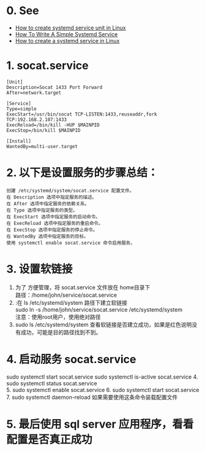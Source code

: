 # 0. See
- [How to create systemd service unit in Linux](https://linuxconfig.org/how-to-create-systemd-service-unit-in-linux)
- [How To Write A Simple Systemd Service](https://linuxconfig.org/how-to-write-a-simple-systemd-service)
- [How to create a systemd service in Linux](https://linuxhandbook.com/create-systemd-services/)

# 1. socat.service
```
[Unit]
Description=Socat 1433 Port Forward
After=network.target

[Service]
Type=simple
ExecStart=/usr/bin/socat TCP-LISTEN:1433,reuseaddr,fork TCP:192.168.2.107:1433
ExecReload=/bin/kill -HUP $MAINPID
ExecStop=/bin/kill $MAINPID

[Install]
WantedBy=multi-user.target
```
# 2. 以下是设置服务的步骤总结：

    创建 /etc/systemd/system/socat.service 配置文件。
    在 Description 选项中指定服务的描述。
    在 After 选项中指定服务的依赖关系。
    在 Type 选项中指定服务的类型。
    在 ExecStart 选项中指定服务的启动命令。
    在 ExecReload 选项中指定服务的重启命令。
    在 ExecStop 选项中指定服务的停止命令。
    在 WantedBy 选项中指定服务的目标。
    使用 systemctl enable socat.service 命令启用服务。

# 3. 设置软链接
1. 为了 方便管理，将 socat.service 文件放在 home目录下   
   路径：/home/john/service/socat.service  
2. :在 ls /etc/systemd/system 路径下建立软链接  
  sudo ln -s  /home/john/service/socat.service /etc/systemd/system  
  注意：使用root用户，使用绝对路径
3. sudo ls /etc/systemd/system 查看软链接是否建立成功，如果是红色说明没有成功，可能是目的路径找到不到。

# 4. 启动服务 socat.service
   sudo systemctl start  socat.service
   sudo systemctl is-active socat.service
4. sudo systemctl status socat.service  
5. sudo systemctl enable socat.service
6. sudo systemctl start socat.service
7. sudo systemctl daemon-reload  如果需要使用这条命令装载配置文件

# 5. 最后使用 sql server 应用程序，看看配置是否真正成功

